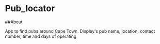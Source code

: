# Pub_locator

##About

App to find pubs around Cape Town. Display's pub name, location, contact number, time and days of operating. 
